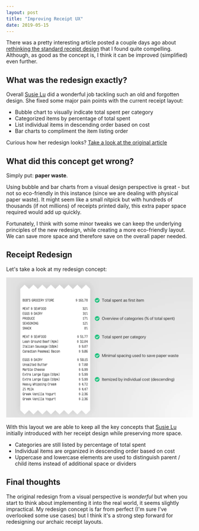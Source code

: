 ```yaml
---
layout: post
title: "Improving Receipt UX"
date: 2019-05-15
---
```



There was a pretty interesting article posted a couple days ago about <a href="https://www.fastcompany.com/90347782/the-humble-receipt-gets-a-brilliant-redesign">rethinking the standard receipt design</a> that I found quite compelling. Although, as good as the concept is, I think it can be improved (simplified) even further.

## What was the redesign exactly?

Overall [Susie Lu](https://twitter.com/datatoviz?lang=en) did a wonderful job tackling such an old and forgotten design. She fixed some major pain points with the current receipt layout:

- Bubble chart to visually indicate total spent per category
- Categorized items by percentage of total spent
- List individual items in descending order based on cost
- Bar charts to compliment the item listing order

Curious how her redesign looks? [Take a look at the original article](https://www.fastcompany.com/90347782/the-humble-receipt-gets-a-brilliant-redesign)

## What did this concept get wrong?

Simply put: **paper waste**. 

Using bubble and bar charts from a visual design perspective is great - but not so eco-friendly in this instance (since we are dealing with physical paper waste). It might seem like a small nitpick but with hundreds of thousands (if not millions) of receipts printed daily, this extra paper space required would add up quickly.

Fortunately, I think with some minor tweaks we can keep the underlying principles of the new redesign, while creating a more eco-friendly layout. We can save more space and therefore save on the overall paper needed.

## Receipt Redesign

Let's take a look at my redesign concept:

<img src="/public/images/receipt-update.webp" alt="Receipt Update">

With this layout we are able to keep all the key concepts that [Susie Lu](https://twitter.com/datatoviz?lang=en) initially introduced with her receipt design while preserving more space.

- Categories are still listed by percentage of total spent
- Individual items are organized in descending order based on cost
- Uppercase and lowercase elements are used to distinguish parent / child items instead of additional space or dividers

## Final thoughts

The original redesign from a visual perspective is *wonderful* but when you start to think about implementing it into the real world, it seems slightly impractical. My redesign concept is far from perfect (I'm sure I've overlooked some use cases) but I think it's a strong step forward for redesigning our archaic receipt layouts.
